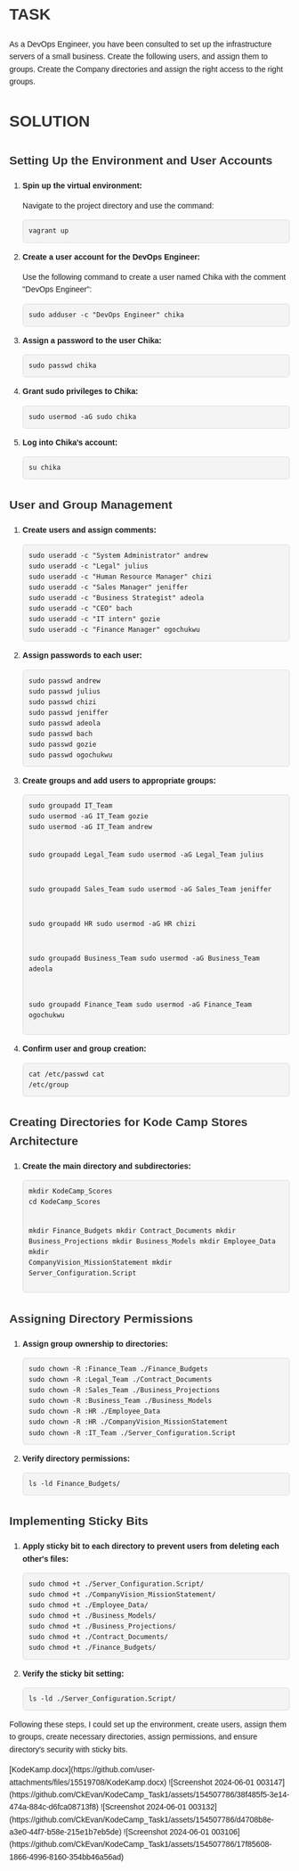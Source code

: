 <!DOCTYPE html>
<html lang="en">
<head>
    <meta charset="UTF-8">
    <meta name="viewport" content="width=device-width, initial-scale=1.0">
    <title>DevOps Task Solution</title>
    <style>
        body {
            font-family: Arial, sans-serif;
            line-height: 1.6;
        }
        h1, h2 {
            color: #333;
        }
        pre {
            background-color: #f4f4f4;
            padding: 10px;
            border: 1px solid #ddd;
            border-radius: 5px;
        }
    </style>
</head>
<body>

<h1>TASK</h1>
<p>As a DevOps Engineer, you have been consulted to set up the infrastructure servers of a small business. Create the following users, and assign them to groups. Create the Company directories and assign the right access to the right groups.</p>

<h1>SOLUTION</h1>

<h2>Setting Up the Environment and User Accounts</h2>

<ol>
    <li><strong>Spin up the virtual environment:</strong>
        <p>Navigate to the project directory and use the command:</p>
        <pre><code>vagrant up</code></pre>
    </li>
    <li><strong>Create a user account for the DevOps Engineer:</strong>
        <p>Use the following command to create a user named Chika with the comment "DevOps Engineer":</p>
        <pre><code>sudo adduser -c "DevOps Engineer" chika</code></pre>
    </li>
    <li><strong>Assign a password to the user Chika:</strong>
        <pre><code>sudo passwd chika</code></pre>
    </li>
    <li><strong>Grant sudo privileges to Chika:</strong>
        <pre><code>sudo usermod -aG sudo chika</code></pre>
    </li>
    <li><strong>Log into Chika's account:</strong>
        <pre><code>su chika</code></pre>
    </li>
</ol>

<h2>User and Group Management</h2>

<ol>
    <li><strong>Create users and assign comments:</strong>
        <pre><code>sudo useradd -c "System Administrator" andrew
sudo useradd -c "Legal" julius
sudo useradd -c "Human Resource Manager" chizi
sudo useradd -c "Sales Manager" jeniffer
sudo useradd -c "Business Strategist" adeola
sudo useradd -c "CEO" bach
sudo useradd -c "IT intern" gozie
sudo useradd -c "Finance Manager" ogochukwu</code></pre>
    </li>
    <li><strong>Assign passwords to each user:</strong>
        <pre><code>sudo passwd andrew
sudo passwd julius
sudo passwd chizi
sudo passwd jeniffer
sudo passwd adeola
sudo passwd bach
sudo passwd gozie
sudo passwd ogochukwu</code></pre>
    </li>
    <li><strong>Create groups and add users to appropriate groups:</strong>
        <pre><code>sudo groupadd IT_Team
sudo usermod -aG IT_Team gozie
sudo usermod -aG IT_Team andrew

sudo groupadd Legal_Team
sudo usermod -aG Legal_Team julius

sudo groupadd Sales_Team
sudo usermod -aG Sales_Team jeniffer

sudo groupadd HR
sudo usermod -aG HR chizi

sudo groupadd Business_Team
sudo usermod -aG Business_Team adeola

sudo groupadd Finance_Team
sudo usermod -aG Finance_Team ogochukwu</code></pre>
    </li>
    <li><strong>Confirm user and group creation:</strong>
        <pre><code>cat /etc/passwd
cat /etc/group</code></pre>
    </li>
</ol>

<h2>Creating Directories for Kode Camp Stores Architecture</h2>

<ol>
    <li><strong>Create the main directory and subdirectories:</strong>
        <pre><code>mkdir KodeCamp_Scores
cd KodeCamp_Scores

mkdir Finance_Budgets
mkdir Contract_Documents
mkdir Business_Projections
mkdir Business_Models
mkdir Employee_Data
mkdir CompanyVision_MissionStatement
mkdir Server_Configuration.Script</code></pre>
    </li>
</ol>

<h2>Assigning Directory Permissions</h2>

<ol>
    <li><strong>Assign group ownership to directories:</strong>
        <pre><code>sudo chown -R :Finance_Team ./Finance_Budgets
sudo chown -R :Legal_Team ./Contract_Documents
sudo chown -R :Sales_Team ./Business_Projections
sudo chown -R :Business_Team ./Business_Models
sudo chown -R :HR ./Employee_Data
sudo chown -R :HR ./CompanyVision_MissionStatement
sudo chown -R :IT_Team ./Server_Configuration.Script</code></pre>
    </li>
    <li><strong>Verify directory permissions:</strong>
        <pre><code>ls -ld Finance_Budgets/</code></pre>
    </li>
</ol>

<h2>Implementing Sticky Bits</h2>

<ol>
    <li><strong>Apply sticky bit to each directory to prevent users from deleting each other's files:</strong>
        <pre><code>sudo chmod +t ./Server_Configuration.Script/
sudo chmod +t ./CompanyVision_MissionStatement/
sudo chmod +t ./Employee_Data/
sudo chmod +t ./Business_Models/
sudo chmod +t ./Business_Projections/
sudo chmod +t ./Contract_Documents/
sudo chmod +t ./Finance_Budgets/</code></pre>
    </li>
    <li><strong>Verify the sticky bit setting:</strong>
        <pre><code>ls -ld ./Server_Configuration.Script/</code></pre>
    </li>
</ol>

<p>Following these steps, I could set up the environment, create users, assign them to groups, create necessary directories, assign permissions, and ensure directory's security with sticky bits.</p>

</body>
</html>
[KodeKamp.docx](https://github.com/user-attachments/files/15519708/KodeKamp.docx)
![Screenshot 2024-06-01 003147](https://github.com/CkEvan/KodeCamp_Task1/assets/154507786/38f485f5-3e14-474a-884c-d6fca08713f8)
![Screenshot 2024-06-01 003132](https://github.com/CkEvan/KodeCamp_Task1/assets/154507786/d4708b8e-a3e0-44f7-b58e-215e1b7eb5de)
![Screenshot 2024-06-01 003106](https://github.com/CkEvan/KodeCamp_Task1/assets/154507786/17f85608-1866-4996-8160-354bb46a56ad)
